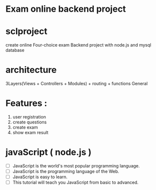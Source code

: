 # Exam online backend project

# sclproject
create online Four-choice exam Backend project with node.js and mysql database 
# architecture
3Layers(Views + Controllers + Modules) + routing  + functions General
# Features : 
1. user registration 
1. create questions 
1. create exam
1. show exam result 

# javaScript ( node.js )
- [ ] JavaScript is the world's most popular programming language.
- [ ] JavaScript is the programming language of the Web.
- [ ] JavaScript is easy to learn.
- [ ] This tutorial will teach you JavaScript from basic to advanced.
